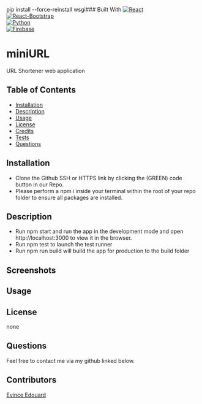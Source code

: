 pip install --force-reinstall wsgi### Built With
[![React][reactjs.org]][reactjs-url]  
[![React-Bootstrap][getbootstrap.com]][react-bootstrap-url]  
[![Python][python.org]][python-url]  
[![Firebase][firebase.google.com]][firebase-url] 


# miniURL
URL Shortener web application


## Table of Contents
- [Installation](#installation)
- [Description](#description)
- [Usage](#usage)
- [License](#license)
- [Credits](#credits)
- [Tests](#tests)
- [Questions](#questions)

## Installation
- Clone the Github SSH or HTTPS link by clicking the (GREEN) code button in our Repo.
- Please perform a npm i inside your terminal within the root of your repo folder to ensure all packages are installed.

## Description
- Run npm start and run the app in the development mode and open http://localhost:3000 to view it in the browser.
- Run npm test to launch the test runner
- Run npm run build will build the app for production to the build folder



## Screenshots
<!-- add screenshot -->


## Usage

## License

none

## Questions

Feel free to contact me via my github linked below.

## Contributors
[Evince Edouard](https://github.com/EEdouard28)  


[reactjs-url]: https://reactjs.org/
[reactjs.org]: https://img.shields.io/badge/React-20232A?style=for-the-badge&logo=react&logoColor=61DAFB
[react-bootstrap-url]: https://react-bootstrap.github.io/
[getbootstrap.com]: https://img.shields.io/badge/Bootstrap-563D7C?style=for-the-badge&logo=bootstrap&logoColor=white
[python-url]: https://www.python.org/
[python.org]: https://img.shields.io/badge/Python-FFD43B?style=for-the-badge&logo=python&logoColor=blue
[firebase-url]: https://firebase.google.com/
[firebase.google.com]: https://img.shields.io/badge/firebase-ffca28?style=for-the-badge&logo=firebase&logoColor=black